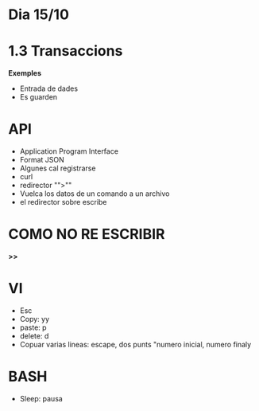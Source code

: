 # Dia 15/10

# 1.3 Transaccions
**Exemples**
- Entrada de dades
- Es guarden

# API
- Application Program Interface
- Format JSON
- Algunes cal registrarse
- curl
- redirector "">"" 
- Vuelca los datos de un comando a un archivo
- el redirector sobre escribe
# COMO NO RE ESCRIBIR
**>>**
# VI
- Esc 
- Copy: yy
- paste: p
- delete: d
- Copuar varias lineas: escape, dos punts "numero inicial, numero finaly
# BASH
- Sleep: pausa 


